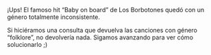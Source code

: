 <div
  class='mu-sql-table'
  data-name='canciones'
  data-columns='[{"name": "id_cancion", "pk": true}, "titulo", "album", "artista", "genero", "anio"]'
  data-rows='[
    [1, "Bohemian rhapsody", "A night at the Opera", "Queen", "rock", 1975], 
    [2, "Can`t buy me love", "A hard day`s night", "The Beatles", "rock, pop", 1964],
    [3, "Baby on board", "Más grandes que Jesús", "Los Borbotones", "rock, pop", 1985]
  ]'>
</div>

¡Ups! El famoso hit “Baby on board” de Los Borbotones quedó con un género totalmente inconsistente. 

Si hiciéramos una consulta que devuelva las canciones con género “folklore”, no devolvería nada. Sigamos avanzando para ver cómo solucionarlo ;)
